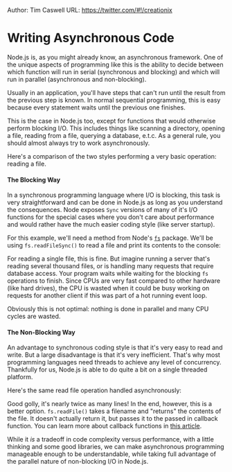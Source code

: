 Author: Tim Caswell
URL: https://twitter.com/#!/creationix

#  Writing Asynchronous Code

Node.js is, as you might already know, an asynchronous framework.  One of the unique aspects of programming like this is the ability to decide between which function will run in serial (synchronous and blocking) and which will run in parallel (asynchronous and non-blocking). 

Usually in an application, you'll have steps that can't run until the result from the previous step is known. In normal sequential programming, this is easy because every statement waits until the previous one finishes.

This is the case in Node.js too, except for functions that would otherwise perform blocking I/O.  This includes things like scanning a directory, opening a file, reading from a file, querying a database, e.t.c. As a general rule, you should almost always try to work asynchronously.

Here's a comparison of the two styles performing a very basic operation: reading a file.

#### The Blocking Way

In a synchronous programming language where I/O is blocking, this task is very straightforward and can be done in Node.js as long as you understand the consequences.  Node exposes `Sync` versions of many of it's I/O functions for the special cases where you don't care about performance and would rather have the much easier coding style (like server startup).

For this example, we'll need a method from Node's [`fs`](../nodejs_ref_guide/fs.html) package. We'll be using `fs.readFileSync()` to read a file and print its contents to the console:

<script src='http://snippets.c9.io/github.com/c9/nodemanual.org-examples/nodejs_dev_guide/writing_asynchronous_code/fs.readFile.sync.js?linestart=3&lineend=0&showlines=false' defer='defer'></script>

For reading a single file, this is fine. But imagine running a server that's reading several thousand files, or is handling many requests that require database access. Your program waits while waiting for the blocking `fs` operations to finish.  Since CPUs are very fast compared to other hardware (like hard drives), the CPU is wasted when it could be busy working on requests for another client if this was part of a hot running event loop.

Obviously this is not optimal: nothing is done in parallel and many CPU cycles are wasted.

#### The Non-Blocking Way

An advantage to synchronous coding style is that it's very easy to read and write. But a large disadvantage is that it's very inefficient.  That's why most programming languages need threads to achieve any level of concurrency. Thankfully for us, Node.js is able to do quite a bit on a single threaded platform.

Here's the same read file operation handled asynchronously:

<script src='http://snippets.c9.io/github.com/c9/nodemanual.org-examples/nodejs_dev_guide/writing_asynchronous_code/fs.readFile.async.js?linestart=3&lineend=0&showlines=false' defer='defer'></script>

Good golly, it's nearly twice as many lines! In the end, however, this is a better option. `fs.readFile()` takes a filename and "returns" the contents of the file.  It doesn't actually return it, but passes it to the passed in callback function. You can learn more about callback functions in [this article](working_with_callbacks.html).

While it _is_ a tradeoff in code complexity versus performance, with a little thinking and some good libraries, we can make asynchronous programming manageable enough to be understandable, while taking full advantage of the parallel nature of non-blocking I/O in Node.js.